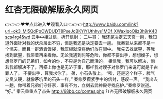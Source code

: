 # 红杏无限破解版永久网页
👉👉👉♥♥点此进入♥观看入口👈👉👉http://www.baidu.com/link?url=ok3_Ml5QdPpOWDUDT8PseJcBKYiYUthhvs1MDf_XWaxIqoOiiz3h9rK40scs4rg4&wd
云手中接过信，拆开信封：
    二牛哥：
    我还是决定去天宫一趟，我知道外面针对我的伏杀层出不穷，但是我还是决定要去一趟。
    我秦斩从来都不是一个懦夫，而且一群酒囊饭袋，我压根就没将他们放在眼中。
    我先去找武曌，等我找到武曌，我带着再来看你。无论我遇到何等危险，你都不要出手，想想嫂子，想想修罗门的兄弟们，如今的你，不只是为自己而活的。
    相信我，我可以解决，倘若我都解决不了，再搭上你也是无济于事，那样我对嫂子对修罗门来说可就是千古罪人了。
    不要出手，算我求你了。
    弟，小石头敬上。
    “唉，还是这个样子，脾气又臭又硬，就像茅坑里的石头一样。”
    秦修罗攥紧手中的信封，感叹一声。
    “我出去一趟，你带着兄弟们守好家，事有不为，立刻去武神殿寻找庇护。”秦修罗说道。
    “好。”
    秦云重重点了点头
http://68bb.cc/contes.php
红杏无限破解版永久网页
